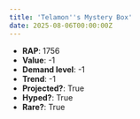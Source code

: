 ```yaml
---
title: 'Telamon''s Mystery Box'
date: 2025-08-06T00:00:00Z
---
```

- **RAP**: 1756
- **Value**: -1
- **Demand level**: -1
- **Trend**: -1
- **Projected?**: True
- **Hyped?**: True
- **Rare?**: True
